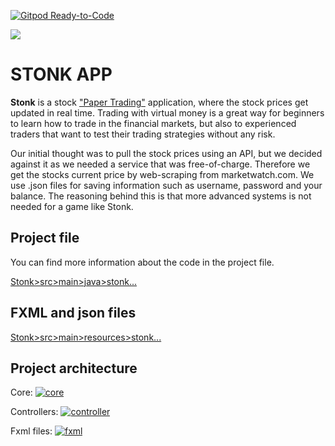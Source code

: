 [![Gitpod Ready-to-Code](https://img.shields.io/badge/Gitpod-Ready--to--Code-blue?logo=gitpod)](https://gitlab.stud.idi.ntnu.no/it1901/groups-2021/gr2135/gr2135/-/blob/master/Stonk/ui/src/main/java/ui/StonkApp.java)

![](https://i.ibb.co/qxM02Nc/fb2bfc2bf0ed4c569cdf5b8168878d1b.png)

# STONK APP

**Stonk** is a stock ["Paper Trading"](https://www.investopedia.com/terms/p/papertrade.asp) application, where the stock prices get updated in real time. Trading with virtual money is a great way for beginners to learn how to trade in the financial markets, but also to experienced traders that want to test their trading strategies without any risk.

Our initial thought was to pull the stock prices using an API, but we decided against it as we needed a service that was free-of-charge. Therefore we get the stocks current price by web-scraping from marketwatch.com. We use .json files for saving information such as username, password and your balance. The reasoning behind this is that more advanced systems is not needed for a game like Stonk.
  

## Project file
You can find more information about the code in the project file.

[Stonk>src>main>java>stonk...](https://gitlab.stud.idi.ntnu.no/it1901/groups-2021/gr2135/gr2135/-/tree/master/Stonk/src/main/java/stonk)

## FXML and json files

[Stonk>src>main>resources>stonk...](https://gitlab.stud.idi.ntnu.no/it1901/groups-2021/gr2135/gr2135/-/tree/master/Stonk/src/main/resources/stonk)



## Project architecture

Core: 
<a href="https://ibb.co/m5qkn3G"><img src="https://i.ibb.co/qYsKHvd/core.png" alt="core" border="0"></a>

Controllers:
<a href="https://ibb.co/vVPt07B"><img src="https://i.ibb.co/mbqxfLB/controller.png" alt="controller" border="0"></a>

Fxml files:
<a href="https://ibb.co/QDkT74X"><img src="https://i.ibb.co/jJzQ9SH/fxml.png" alt="fxml" border="0"></a>